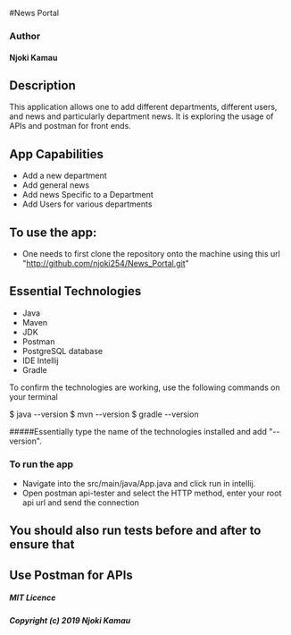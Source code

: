 #News Portal

### Author
#### Njoki Kamau

## Description

This application allows one to add 
different departments, different users, and news and particularly department news. 
It is exploring the usage of APIs and postman for front ends.

## App Capabilities
- Add a new department
- Add general news
- Add news Specific to a Department
- Add Users for various departments

## To use the app:
- One needs to first clone the repository onto the machine using this url "http://github.com/njoki254/News_Portal.git"

## Essential Technologies

- Java
- Maven
- JDK
- Postman
- PostgreSQL database
- IDE Intellij
- Gradle


To confirm the technologies are working, use the following commands on your terminal

$ java --version
$ mvn --version
$ gradle --version

#####Essentially type the name of the technologies installed and add "--version".

### To run the app 

- Navigate into the src/main/java/App.java and click run in intellij.
- Open postman api-tester and select the HTTP method, enter your root api url and send the connection

## You should also run tests before and after to ensure that 

## Use Postman for APIs

##### MIT Licence
#####  Copyright (c) 2019 Njoki Kamau



